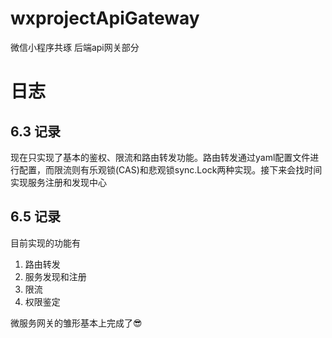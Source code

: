 # wxprojectApiGateway
微信小程序共琢 后端api网关部分

# 日志

## 6.3 记录
现在只实现了基本的鉴权、限流和路由转发功能。路由转发通过yaml配置文件进行配置，而限流则有乐观锁(CAS)和悲观锁sync.Lock两种实现。接下来会找时间实现服务注册和发现中心

## 6.5 记录
目前实现的功能有
1. 路由转发
2. 服务发现和注册
3. 限流
4. 权限鉴定

微服务网关的雏形基本上完成了😎